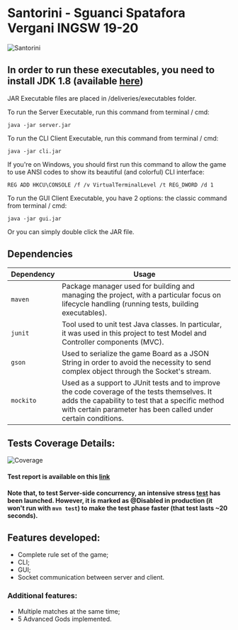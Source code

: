# Santorini - Sguanci Spatafora Vergani INGSW 19-20
![Santorini](https://i.ibb.co/nszm4hX/santorini-logo.png)

## In order to run these executables, you need to install JDK 1.8 (available [here](https://www.oracle.com/java/technologies/javase/javase-jdk8-downloads.html))

JAR Executable files are placed in /deliveries/executables folder.

To run the Server Executable, run this command from terminal / cmd:

```
java -jar server.jar
```

To run the CLI Client Executable, run this command from terminal / cmd:

```
java -jar cli.jar
```

If you're on Windows, you should first run this command to allow the game to use ANSI codes to show its beautiful (and colorful) CLI interface:

```
REG ADD HKCU\CONSOLE /f /v VirtualTerminalLevel /t REG_DWORD /d 1
```

To run the GUI Client Executable, you have 2 options: the classic command from terminal / cmd:

```
java -jar gui.jar
```

Or you can simply double click the JAR file.

## Dependencies

| Dependency | Usage |
| --- | --- |
| `maven` | Package manager used for building and managing the project, with a particular focus on lifecycle handling (running tests, building executables). |
| `junit` | Tool used to unit test Java classes. In particular, it was used in this project to test Model and Controller components (MVC). |
| `gson` | Used to serialize the game Board as a JSON String in order to avoid the necessity to send complex object through the Socket's stream. |
| `mockito` | Used as a support to JUnit tests and to improve the code coverage of the tests themselves. It adds the capability to test that a specific method with certain parameter has been called under certain conditions. |

## Tests Coverage Details:

![Coverage](https://i.ibb.co/9H0zSVj/coverage-details-readme.png)

#### Test report is available on this [link](https://github.com/CosimoSguanci/ing-sw-2020-sguanci-spatafora-vergani/blob/master/deliveries/coverage-report/index.html)

#### Note that, to test Server-side concurrency, an intensive stress [test](https://github.com/CosimoSguanci/ing-sw-2020-sguanci-spatafora-vergani/blob/master/src/test/java/it/polimi/ingsw/controller/ControllerConcurrencyTest.java) has been launched. However, it is marked as @Disabled in production (it won't run with `mvn test`) to make the test phase faster (that test lasts ~20 seconds).


## Features developed:

- Complete rule set of the game;
- CLI;
- GUI;
- Socket communication between server and client.

### Additional features:

- Multiple matches at the same time;
- 5 Advanced Gods implemented.

